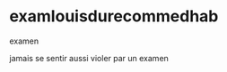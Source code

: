 examlouisdurecommedhab
======================

examen



jamais se sentir aussi violer par un examen
